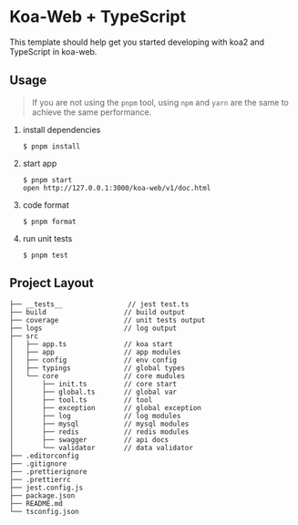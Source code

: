 # Koa-Web + TypeScript

This template should help get you started developing with koa2 and TypeScript in koa-web.

## Usage

> If you are not using the `pnpm` tool, using `npm` and `yarn` are the same to achieve the same performance.

1. install dependencies

   ```
   $ pnpm install
   ```

2. start app

   ```dev
   $ pnpm start
   open http://127.0.0.1:3000/koa-web/v1/doc.html
   ```

3. code format

   ```
   $ pnpm format
   ```

4. run unit tests
   ```
   $ pnpm test
   ```

## Project Layout

```
├── __tests__                // jest test.ts
├── build                   // build output
├── coverage                // unit tests output
├── logs                    // log output
├── src
│   ├── app.ts              // koa start
│   ├── app                 // app modules
│   ├── config              // env config
│   ├── typings             // global types
│   └── core                // core mudules
│       ├── init.ts         // core start
│       ├── global.ts       // global var
│       ├── tool.ts         // tool
│       ├── exception       // global exception
│       ├── log             // log modules
│       ├── mysql           // mysql modules
│       ├── redis           // redis modules
│       ├── swagger         // api docs
│       └── validator       // data validator
├── .editorconfig
├── .gitignore
├── .prettierignore
├── .prettierrc
├── jest.config.js
├── package.json
├── README.md
└── tsconfig.json
```
